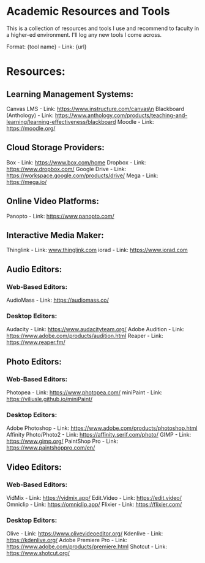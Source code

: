 # Academic Resources and Tools

This is a collection of resources and tools I use and recommend to faculty in a higher-ed environment. I'll log any new tools I come across.

Format: {tool name} - Link: {url}

# Resources:

## Learning Management Systems:

Canvas LMS - Link: https://www.instructure.com/canvas\n
Blackboard (Anthology) - Link: https://www.anthology.com/products/teaching-and-learning/learning-effectiveness/blackboard
Moodle - Link: https://moodle.org/

## Cloud Storage Providers:

Box - Link: https://www.box.com/home
Dropbox - Link: https://www.dropbox.com/
Google Drive - Link: https://workspace.google.com/products/drive/
Mega - Link: https://mega.io/

## Online Video Platforms:

Panopto - Link: https://www.panopto.com/


## Interactive Media Maker: 

Thinglink - Link: www.thinglink.com
iorad - Link: https://www.iorad.com


## Audio Editors:

### Web-Based Editors: 

AudioMass - Link: https://audiomass.co/

### Desktop Editors:
    
Audacity - Link: https://www.audacityteam.org/
Adobe Audition - Link: https://www.adobe.com/products/audition.html
Reaper - Link: https://www.reaper.fm/


## Photo Editors: 

### Web-Based Editors: 

Photopea - Link: https://www.photopea.com/
miniPaint - Link: https://viliusle.github.io/miniPaint/

### Desktop Editors: 

Adobe Photoshop - Link: https://www.adobe.com/products/photoshop.html
Affinity Photo/Photo2 - Link: https://affinity.serif.com/photo/
GIMP - Link: https://www.gimp.org/
PaintShop Pro - Link: https://www.paintshoppro.com/en/


## Video Editors: 

### Web-Based Editors: 

VidMix - Link: https://vidmix.app/
Edit.Video - Link: https://edit.video/
Omniclip - Link: https://omniclip.app/
Flixier - Link: https://flixier.com/

### Desktop Editors: 

Olive - Link: https://www.olivevideoeditor.org/
Kdenlive - Link: https://kdenlive.org/
Adobe Premiere Pro - Link: https://www.adobe.com/products/premiere.html
Shotcut - Link: https://www.shotcut.org/